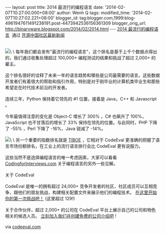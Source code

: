 --- layout: post title: 2014 最流行的编程语言 date:
'2014-02-07T10:27:00.000+08:00' author: Wenh Q tags: modified\_time:
'2014-02-07T10:27:02.221+08:00' blogger\_id:
tag:blogger.com,1999:blog-4961947611491238191.post-4473942536156361309
blogger\_orig\_url: http://binaryware.blogspot.com/2014/02/2014.html ---
[2014
最流行的编程语言](http://www.oschina.net/news/48495/best-programming-language-jobs)  通过
[开源中国社区最新新闻](http://www.oschina.net/?from=rss)\
\
\
![](https://images-blogger-opensocial.googleusercontent.com/gadgets/proxy?url=http%3A%2F%2Fstatic.oschina.net%2Fuploads%2Fspace%2F2014%2F0204%2F104244_aRzG_865233.jpg&container=blogger&gadget=a&rewriteMime=image%2F*)\
\
每年我们都会发布"最流行的编程语言"，这个排名是基于上千个数据点得出的，我们通过收集处理超过
100,000+ 编程测试的结果和挑战了超过 2,000+ 的雇主。\
\
这个排名很好的诠释了未来一年的语言趋势和哪些是公司最需要的语言。这些数据开发者们有着很大的帮助和指引作用，特别是对于刚毕业的计算机类毕业生和那些希望走在时代技术前沿的开发者。\
\
连续三年，Python 保持着它领先的 \#1 位置，接着是 Java，C++ 和 Javascript
。\
\
今年最值得注意的变化是 Object-C 增长了 300% ，C\# 也飙升了
100%，JavaScript 也不甘落后的增长了 33% 保持在领先的位置。与此同时，PHP
下降了 -55% ，Perl 下降了 -16%，Java 锐减了 -14%。\
\
![](https://images-blogger-opensocial.googleusercontent.com/gadgets/proxy?url=http%3A%2F%2Fstatic.oschina.net%2Fuploads%2Fspace%2F2014%2F0204%2F090019_AuQ3_865233.png&container=blogger&gadget=a&rewriteMime=image%2F*)\
\
另一个重要的指数排名就是
[TIBOE](http://www.tiobe.com/index.php/content/paperinfo/tpci/index.html)
，它相对于 CodeEval
更准确的把握了语言市场份额排名，在工业上的流行语言排行会比 CodeEval
更有说服力。\
\
这些当然不是选择编程语言的唯一考虑因素，大家可以看看
[CodingforInterviews.com](http://blog.codingforinterviews.com/best-programming-language-jobs/)
关于编程语言的另外一些见解。\
\
关于 CodeEval\
\
CodeEval 是唯一的拥有超过 24,000+
竞争开发者的社区，社区成员可以互相竞争，跟他们的朋友挑战，构建相关配置文件来展示他们的编程技术。
[在这里开始你的第一次挑战吧！](https://www.codeeval.com/accounts/register/new/?reg_profile=normal_user)
(这里超过 129!) \
\
关于合作伙伴，超过 2,000+ 的公司在 CodeEval
平台上展示自己的公司和物色相关的候选人员。
[立刻加入我们并创建免费的公司介绍吧](https://www.codeeval.com/accounts/register/new/?reg_profile=employer)
! \
\
via [codeeval.com](http://blog.codeeval.com/2014#.UvAz_bR5dvB)
